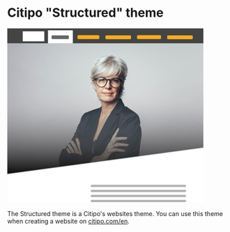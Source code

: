 # Citipo "Structured" theme

![Thumbnail](thumbnail.jpg)

The Structured theme is a Citipo's websites theme. You can use this theme when creating a website on 
[citipo.com/en](https://citipo.com/en).
